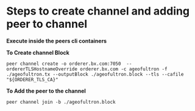 # Steps to create channel and adding peer to channel

**Execute inside the peers cli containers**

**To Create channel Block**

`peer channel create -o orderer.bx.com:7050  --ordererTLSHostnameOverride orderer.bx.com -c ageofultron -f ./ageofultron.tx --outputBlock ./ageofultron.block --tls --cafile "${ORDERER_TLS_CA}"`

**To Add the peer to the channel**

`peer channel join -b ./ageofultron.block`
